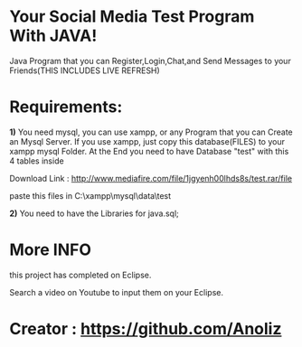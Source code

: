 # Your Social Media Test Program With JAVA!
Java Program that you can Register,Login,Chat,and Send Messages to your Friends(THIS INCLUDES LIVE REFRESH)


# Requirements:

**1)** You need mysql, you can use xampp, or any Program that you can Create an Mysql Server.
If you use xampp, just copy this database(FILES) to your xampp mysql Folder.
At the End you need to have Database "test" with this 4 tables inside

Download Link : http://www.mediafire.com/file/1jgyenh00lhds8s/test.rar/file

paste this files in C:\xampp\mysql\data\test

**2)** You need to have the Libraries for java.sql;

# More INFO

this project has completed on Eclipse.

Search a video on Youtube to input them on your Eclipse.

# Creator : https://github.com/Anoliz
